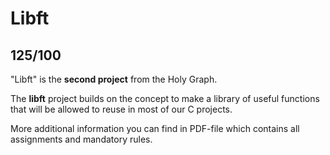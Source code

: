# Libft

## 125/100

"Libft" is the **second project** from the Holy Graph.

The **libft** project builds on the concept to make a library of useful functions that will be allowed to reuse in most of our C projects.

More additional information you can find in PDF-file which contains all assignments and mandatory rules.
